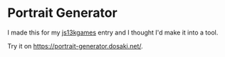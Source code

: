 # Portrait Generator

I made this for my [js13kgames](https://seating-space-planner.dosaki.net/) entry and I thought I'd make it into a tool.

Try it on https://portrait-generator.dosaki.net/.